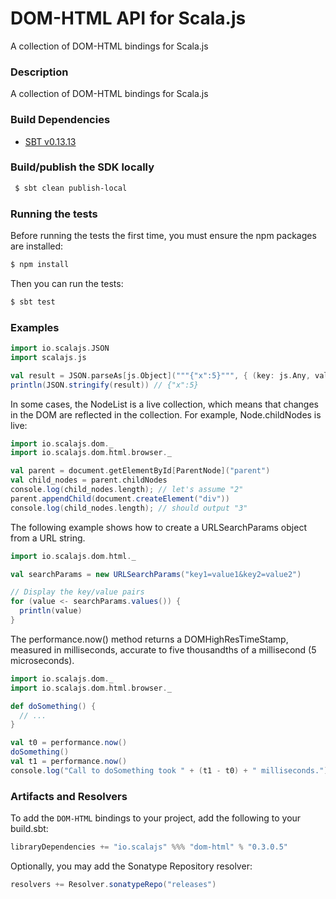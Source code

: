 DOM-HTML API for Scala.js
================================
A collection of DOM-HTML bindings for Scala.js

### Description

A collection of DOM-HTML bindings for Scala.js

### Build Dependencies

* [SBT v0.13.13](http://www.scala-sbt.org/download.html)

### Build/publish the SDK locally

```bash
 $ sbt clean publish-local
```

### Running the tests

Before running the tests the first time, you must ensure the npm packages are installed:

```bash
$ npm install
```

Then you can run the tests:

```bash
$ sbt test
```

### Examples

```scala
import io.scalajs.JSON
import scalajs.js

val result = JSON.parseAs[js.Object]("""{"x":5}""", { (key: js.Any, value: js.Any) => value }: js.Function)
println(JSON.stringify(result)) // {"x":5}
```

In some cases, the NodeList is a live collection, which means that changes in the DOM are reflected in the collection. 
For example, Node.childNodes is live:

```scala
import io.scalajs.dom._
import io.scalajs.dom.html.browser._

val parent = document.getElementById[ParentNode]("parent")
val child_nodes = parent.childNodes
console.log(child_nodes.length); // let's assume "2"
parent.appendChild(document.createElement("div"))
console.log(child_nodes.length); // should output "3"
```

The following example shows how to create a URLSearchParams object from a URL string.

```scala
import io.scalajs.dom.html._

val searchParams = new URLSearchParams("key1=value1&key2=value2")

// Display the key/value pairs
for (value <- searchParams.values()) {
  println(value)
}
```

The performance.now() method returns a DOMHighResTimeStamp, measured in milliseconds, 
accurate to five thousandths of a millisecond (5 microseconds).

```scala
import io.scalajs.dom._
import io.scalajs.dom.html.browser._

def doSomething() {
  // ...
}

val t0 = performance.now()
doSomething()
val t1 = performance.now()
console.log("Call to doSomething took " + (t1 - t0) + " milliseconds.");
```

### Artifacts and Resolvers

To add the `DOM-HTML` bindings to your project, add the following to your build.sbt:  

```sbt
libraryDependencies += "io.scalajs" %%% "dom-html" % "0.3.0.5"
```

Optionally, you may add the Sonatype Repository resolver:

```sbt   
resolvers += Resolver.sonatypeRepo("releases") 
```
